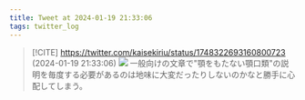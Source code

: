 ```yaml
---
title: Tweet at 2024-01-19 21:33:06
tags: twitter_log
---
```


> [!CITE] https://twitter.com/kaisekiriu/status/1748322693160800723 (2024-01-19 21:33:06)
> ![](https://twitter.com/kaisekiriu/status/1748322693160800723)
> 一般向けの文章で"顎をもたない顎口類"の説明を毎度する必要があるのは地味に大変だったりしないのかなと勝手に心配してしまう。
